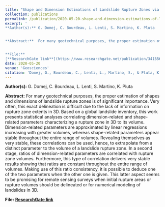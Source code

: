 ```yaml
---
title: "Shape and Dimension Estimations of Landslide Rupture Zones via Correlations of Characteristic Parameters"
collection: publications
permalink: /publication/2020-05-20-shape-and-dimension-estimations-of-landslide-rupture-zones
excerpt: '
**Author(s):** G. Domej, C. Bourdeau, L. Lenti, S. Martino, K. Pluta


**Abstract:**  For many geotechnical purposes, the proper estimation of shapes and dimensions of landslide rupture zones is of significant importance. Very often, this exact delineation is difficult due to the lack of information on rupture zone extents in 3D. Based on a global landslide inventory, this work presents statistical analyses correlating dimension-related and shape-related parameters characterizing a rupture zone in 3D to its volume. Dimension-related parameters are approximated by linear regressions increasing with greater volumes, whereas shape-related parameters appear stable throughout the entire range of volumes. Revealing themselves as very stable, these correlations can be used, hence, to extrapolate from a distinct parameter to the volume of a landslide rupture zone. In a second stage, ratios of dimension-related parameters are correlated with rupture zone volumes. Furthermore, this type of correlation delivers very stable results showing that ratios are constant throughout the entire range of volumes. Making use of this ratio consistency, it is possible to deduce one of the two parameters when the other one is given. This latter aspect seems to be promising for remote sensing surveys when initial rupture areas or rupture volumes should be delineated or for numerical modeling of landslides in 3D.


**File:**
[**ResearchGate link**](https://www.researchgate.net/publication/341556554_Shape_and_Dimension_Estimations_of_Landslide_Rupture_Zones_via_Correlations_of_Characteristic_Parameters)'
date: 2020-05-20
venue: 'Geosciences'
citation: 'Domej, G., Bourdeau, C., Lenti, L., Martino, S., & Pluta, K. (2020). Shape and Dimension Estimations of Landslide Rupture Zones via Correlations of Characteristic Parameters. Geosciences, 10(5), 198.' 
---
```

**Author(s):** G. Domej, C. Bourdeau, L. Lenti, S. Martino, K. Pluta


**Abstract:**  For many geotechnical purposes, the proper estimation of shapes and dimensions of landslide rupture zones is of significant importance. Very often, this exact delineation is difficult due to the lack of information on rupture zone extents in 3D. Based on a global landslide inventory, this work presents statistical analyses correlating dimension-related and shape-related parameters characterizing a rupture zone in 3D to its volume. Dimension-related parameters are approximated by linear regressions increasing with greater volumes, whereas shape-related parameters appear stable throughout the entire range of volumes. Revealing themselves as very stable, these correlations can be used, hence, to extrapolate from a distinct parameter to the volume of a landslide rupture zone. In a second stage, ratios of dimension-related parameters are correlated with rupture zone volumes. Furthermore, this type of correlation delivers very stable results showing that ratios are constant throughout the entire range of volumes. Making use of this ratio consistency, it is possible to deduce one of the two parameters when the other one is given. This latter aspect seems to be promising for remote sensing surveys when initial rupture areas or rupture volumes should be delineated or for numerical modeling of landslides in 3D.

**File:**
[**ResearchGate link**](https://www.researchgate.net/publication/341556554_Shape_and_Dimension_Estimations_of_Landslide_Rupture_Zones_via_Correlations_of_Characteristic_Parameters)



